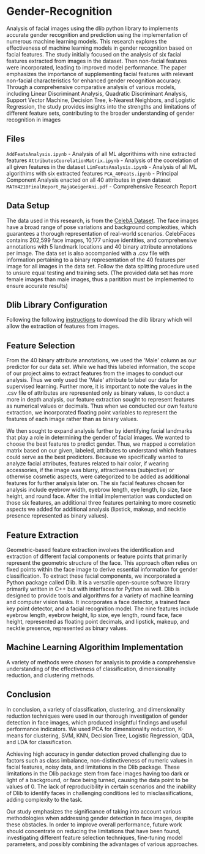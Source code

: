# Gender-Recognition
Analysis of facial images using the dlib python library to implements accurate gender recognition and prediction using the implementation of numerous machine learning models. This research explores the effectiveness of machine learning models in gender recognition based on facial features. The study initially focused on the analysis of six facial features extracted from images in the dataset. Then non-facial features were incorporated, leading to improved model performance. The paper emphasizes the importance of supplementing facial features with relevant non-facial characteristics for enhanced gender recognition accuracy. Through a comprehensive comparative analysis of various models, including Linear Discriminant Analysis, Quadratic Discriminant Analysis, Support Vector Machine, Decision Tree, k-Nearest Neighbors, and Logistic Regression, the study provides insights into the strengths and limitations of different feature sets, contributing to the broader understanding of gender recognition in images

## Files
`AddFeatsAnalysis.ipynb` - Analysis of all ML algorithims with nine extracted features
`AttributesCoorelationMatrix.ipynb` - Analysis of the coorelation of all given features in the dataset
`LimFeatsAnalysis.ipynb` - Analysis of all ML algorithims with six extracted features
`PCA_40Feats.ipynb` - Principal Component Analysis enacted on all 40 attributes in given dataset
`MATH4210FinalReport_RajaGeigerAni.pdf` - Comprehensive Research Report

## Data Setup
The data used in this research, is from the [CelebA Dataset](https://www.kaggle.com/datasets/jessicali9530/celeba-dataset?resource=download-directory). The face images have a broad range of pose variations and background complexities, which guarantees a thorough representation of real-world scenarios. CelebFaces contains 202,599 face images, 10,177 unique identities, and comprehensive annotations with 5 landmark locations and 40 binary attribute annotations per image. The data set is also accompanied with a .csv file with information pertaining to a binary representation of the 40 features per image for all images in the data set. Follow the data splitting procedure used to unsure equal testing and training sets. (The provided data set has more female images than male images, thus a paritition must be implemented to ensure accurate results) 
## Dlib Library Configuration
Following the following [instructions](https://www.geeksforgeeks.org/how-to-install-dlib-library-for-python-in-windows-10/) to download the dlib library which will allow the extraction of features from images. 
## Feature Selection
From the 40 binary attribute annotations, we used the 'Male' column as our predictor for our data set. While we had this labeled information, the scope of our project aims to extract features from the images to conduct our analysis. Thus we only used the 'Male' attribute to label our data for supervised learning. Further more, it is important to note the values in the .csv file of attributes are represented only as binary values, to conduct a more in depth analysis, our feature extraction sought to represent features as numerical values or decimals. Thus when we conducted our own feature extraction, we incorporated floating point variables to represent the features of each image rather than as binary values.

We then sought to expand analysis further by identifying facial landmarks that play a role in determining the gender of facial images. We wanted to choose the best features to predict gender. Thus, we mapped a correlation matrix based on our given, labeled, attributes to understand which features could serve as the best predictors. Because we specifically wanted to analyze facial attributes, features related to hair color, if wearing accessories, if the image was blurry, attractiveness (subjective) or otherwise cosmetic aspects, were categorized to be added as additional features for further analysis later on. The six facial features chosen for analysis include eyebrow width, eyebrow length, eye length, lip size, face height, and round face. After the initial implementation was conducted on those six features, an additional three features pertaining to more cosmetic aspects we added for additional analysis (lipstick, makeup, and necktie presence represented as binary values).

## Feature Extraction
Geometric-based feature extraction involves the identification and extraction of different facial components or feature points that primarily represent the geometric structure of the face. This approach often relies on fixed points within the face image to derive essential information for gender classification. To extract these facial components, we incorporated a Python package called Dlib. It is a versatile open-source software library primarily written in C++ but with interfaces for Python as well. Dlib is designed to provide tools and algorithms for a variety of machine learning and computer vision tasks. It incorporates a face detector, a trained face key point detector, and a facial recognition model. The nine features include eyebrow length, eyebrow height, lip size, eye length, round face, face height, represented as floating point decimals, and lipstick, makeup, and necktie presence, represented as binary values.

## Machine Learning Algorithim Implementation
A variety of methods were chosen for analysis to provide a comprehensive understanding of the effectiveness of classification, dimensionality reduction, and clustering methods. 

## Conclusion
In conclusion, a variety of classification, clustering, and dimensionality reduction techniques were used in our thorough investigation of gender detection in face images, which produced insightful findings and useful performance indicators. We used PCA for dimensionality reduction, K-means for clustering, SVM, KNN, Decision Tree, Logistic Regression, QDA, and LDA for classification. 

Achieving high accuracy in gender detection proved challenging due to factors such as class imbalance, non-distinctiveness of numeric values in facial features, noisy data, and limitations in the Dlib package. These limitations in the Dlib package stem from face images having too dark or light of a background, or face being turned, causing the data point to be values of 0. The lack of reproducibility in certain scenarios and the inability of Dlib to identify faces in challenging conditions led to misclassifications, adding complexity to the task.

Our study emphasizes the significance of taking into account various methodologies when addressing gender detection in face images, despite these obstacles. In order to improve overall performance, future work should concentrate on reducing the limitations that have been found, investigating different feature selection techniques, fine-tuning model parameters, and possibly combining the advantages of various approaches.

